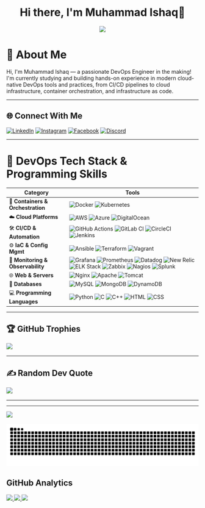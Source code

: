 


<!--**muhammadiishaq/muhammadiishaq** is a ✨ _special_ ✨ repository because its `README.md` (this file) appears on your GitHub profile.

Here are some ideas to get you started:

- 🔭 I’m currently working on ...
- 🌱 I’m currently learning ...
- 👯 I’m looking to collaborate on ...
- 🤔 I’m looking for help with ...
- 💬 Ask me about ...
- 📫 How to reach me: ...
- 😄 Pronouns: ...
- ⚡ Fun fact: ...
-->

<body>
  <div align="center">
    <h1> Hi there, I'm Muhammad Ishaq👋<a href="#d4ad00"></h1>
  </div>

  <p align="center">
  <a href="https://github.com/muhammadiishaq">
    <img src="https://readme-typing-svg.herokuapp.com?font=JetBrains+Mono&size=24&pause=500&color=00FFAA&center=true&vCenter=true&width=600&lines=DevOps+Engineer;Cloud+Computing+Specialist;Linux+Administrator;CI%2FCD+Automation+Expert;IaC+%7C+Terraform+%7C+Ansible;Monitoring+with+Grafana+%26+Prometheus;Cyber+Security+Enthusiast;Python+%7C+C%2B%2B+%7C+Bash+%7C+HTML+%7C+CSS">
  </a>
</p>


<!-- <p align="center">
  <a href="https://github.com/muhammadiishaq">
    <img src="https://readme-typing-svg.herokuapp.com?font=Fira+Code&size=22&pause=1000&color=F7F7F7&center=true&vCenter=true&width=500&lines=DevOps+Engineer;Cloud+Computing+Specialist;Linux+Administrator;CI%2FCD+Automation+Expert;Infrastructure+as+Code+%28IaC%29;Monitoring+%26+Logging+with+Grafana;Cyber+Security+Enthusiast;Python+%7C+C%2B%2B+%7C+Bash+%7C+HTML+%7C+CSS">
  </a>
</p>

     
<!-- <p align="center">
<a href="https://github.com/muhammadiishaq"><img src="https://readme-typing-svg.herokuapp.com?lines=Experienced+DevOps+Engineer;Cloud+Computing+Linux+admin;Cyber+Security+AI+Python;&center=true&width=500&height=50"></a>
<!-- ### Welcome to My GitHub Profile!
Experienced Python Developer specializing in data science. I hold a Bachelor's degree in Computer Science from Usman Institute of Technology. Currently, I'm a Python Developer at Odolution, exhibited proficiency in designing and optimizing Odoo modules for improved performance and usability across 3 or more projects, with hands-on experience in Odoo versions 14, 15, 16, and 17. My leadership in the Sugarcane Disease Detector project showcases my skills in Python, CNN, and Django. I'm also an active volunteer with a passion for community service.

<!-- This README serves as an introduction to who I am and what I am currently focusing on in my learning journey.

- 🌱 Instructed 4 batches of students, providing guidance to over 100+ individuals in developing their future skills at BanoQabil 2.0.
- 🌱 Pursuing the Google Data Analyst course to learn valuable data analysis techniques and tools.
- 👯 Looking forward to collaborating with other developers and data enthusiasts on interesting projects.
- 🥅 My goals for this learning phase are to gain a solid foundation in Python development and data analysis and apply my skills to real-world projects.
- 💎 If you have any suggestions, resources, or opportunities related to Python development or data analysis, feel free to connect with me.

 
<h2>Tech Stack</h2>

<table width="100" align='justify-center'>
<tr>

  <td align='center' width="200">
        <img src="https://www.jing.fm/clipimg/full/53-537670_python-png-file-python-logo-png.png"  width="80">
    </td>
  <td align='center' width="200">
        <img src="https://www.djangoproject.com/m/img/logos/django-logo-negative.png" width="100">
    </td>
    <td align='center' width="200"> 
<!--         <img src="https://buttercms.com/static/images/tech_banners/Flask.png" width="100"> -->
	    

<!--<td align='center' width="200">
        <img src="https://github.com/smuhabdullah/smuhabdullah/assets/58034394/27a7c39c-6c5e-4cec-9110-0de89ebd9d05" width="100">
    </td>
 <td align='center'  width="200">
        <img src="https://github.com/opencv/opencv/wiki/logo/OpenCV_logo_no_text.png" width="100">
    </td>
	
</tr>
 <tr>
   
  
<td align='center'  width="200">
        <img src="https://github.com/smuhabdullah/smuhabdullah/assets/58034394/9042153c-74b1-407a-94d9-6e5657b3044c" >
    </td>
	 <td align='center' width="200">
        <img src="https://github.com/smuhabdullah/smuhabdullah/assets/58034394/e99ac296-f64c-479c-bf6a-1958c2713e9b" width="100%">
    </td>
  <td align='center'  width="200">
        <img src="https://download.logo.wine/logo/MySQL/MySQL-Logo.wine.png" >
    </td>
<td align='center'  width="200">
        <img src="https://github.com/smuhabdullah/smuhabdullah/assets/58034394/64937b04-5c3a-4a46-b3f1-2c2375a27725" >
    </td>
	  
  <td align='center'  width="200">
        <img src="https://github.com/smuhabdullah/smuhabdullah/assets/58034394/30d22378-8123-4eea-9a9d-1bfc295a2583" >
    </td>
	

</tr>
<tr>
    <td align='center' width="200">
        <img src="https://upload.wikimedia.org/wikipedia/commons/thumb/3/38/HTML5_Badge.svg/600px-HTML5_Badge.svg.png"  width="100">
    </td>
    <td align='center' width="200">
        <img src="https://raw.githubusercontent.com/devicons/devicon/0d6c64dbbf311879f7d563bfc3ccf559f9ed111c/icons/css3/css3-original-wordmark.svg" width="100">
    </td>
  
 <td align='center'  width="200">
        <img src="https://upload.wikimedia.org/wikipedia/commons/thumb/6/6a/JavaScript-logo.png/800px-JavaScript-logo.png" width="100">
    </td>
	
 <td align='center' width="200">
        <img src="https://github.com/smuhabdullah/smuhabdullah/assets/58034394/afaefa9d-951b-429a-9f3d-cd522ff08048" width="100">
    </td>
	 <td align='center' width="200">
        <img src="https://git-scm.com/images/logos/1color-darkbg@2x.png" width="100">
    </td>
 
	
    
</tr>
 

    
</table>
</p>
<p width="100" align='center'>
<a href="https://www.linkedin.com/in/muhammad-ishaq-069089291/"><img src="https://img.shields.io/badge/-Muhammad%20Abdullah-0077B5?style=flat&logo=Linkedin&logoColor=white"/></a>
<a href="mailto:mabdullahuit19b@gmail.com"><img src="https://img.shields.io/badge/-mabdullahuit19b@gmail.com-D14836?style=flat&logo=Gmail&logoColor=white"/></a>
	<a href="https://smuhabdullah.medium.com/"><img src="https://img.shields.io/badge/-smuhabdullah-black ?style=flat&logo=medium&logoColor=white"/></a>
<a href="https://www.instagram.com/muhammadishaq5896/?hl=en"><img src="https://img.shields.io/badge/-@muhammadabdullah-E4405F?style=flat&logo=Instagram&logoColor=white"/></a>
<a href="https://smuhabdullah.me/"><img src="https://img.shields.io/badge/-/smuhabdullah-e8b519?style=flat&logo=portfolio&logoColor=green"/></a>
 </p>
 
<br> -->

 
<!-- [](https://komarev.com/ghpvc/?username=rashidwassan&color=blueviolet&label=Profile+Views) 

	


<!--<p align="center">
<!-- ## 🐛Github Magic Game  <img src="https://github.com/smuhabdullah/smuhabdullah/raw/output/github-contribution-grid-snake.svg" alt="snake"></center> -->
</p>

# 💫 About Me
Hi, I'm Muhammad Ishaq — a passionate DevOps Engineer in the making! I'm currently studying and building hands-on experience in modern cloud-native DevOps tools and practices, from CI/CD pipelines to cloud infrastructure, container orchestration, and infrastructure as code.

---

## 🌐 Connect With Me
[![LinkedIn](https://img.shields.io/badge/LinkedIn-%230077B5.svg?logo=linkedin&logoColor=white)](https://www.linkedin.com/in/muhammad-ishaq-069089291/) 
[![Instagram](https://img.shields.io/badge/Instagram-%23E4405F.svg?logo=Instagram&logoColor=white)](https://www.instagram.com/muhammadishaq5896/?hl=en) 
[![Facebook](https://img.shields.io/badge/Facebook-%231877F2.svg?logo=Facebook&logoColor=white)](https://www.facebook.com/profile.php?id=100087375879489) 
[![Discord](https://img.shields.io/badge/Discord-%237289DA.svg?logo=discord&logoColor=white)](https://discord.gg/824622549182185493)

---
# 💼 DevOps Tech Stack & Programming Skills

| **Category** | **Tools** |
|--------------|-----------|
| 🐳 **Containers & Orchestration** | ![Docker](https://img.shields.io/badge/-Docker-2496ED?logo=docker&logoColor=white&style=flat-square) ![Kubernetes](https://img.shields.io/badge/-Kubernetes-326CE5?logo=kubernetes&logoColor=white&style=flat-square) |
| ☁️ **Cloud Platforms** | ![AWS](https://img.shields.io/badge/-AWS-FF9900?logo=amazonaws&logoColor=white&style=flat-square) ![Azure](https://img.shields.io/badge/-Azure-0078D4?logo=microsoft-azure&logoColor=white&style=flat-square) ![DigitalOcean](https://img.shields.io/badge/-DigitalOcean-0080FF?logo=digitalocean&logoColor=white&style=flat-square) |
| 🛠️ **CI/CD & Automation** | ![GitHub Actions](https://img.shields.io/badge/-GitHub_Actions-2088FF?logo=github-actions&logoColor=white&style=flat-square) ![GitLab CI](https://img.shields.io/badge/-GitLab_CI-FC6D26?logo=gitlab&logoColor=white&style=flat-square) ![CircleCI](https://img.shields.io/badge/-CircleCI-343434?logo=circleci&logoColor=white&style=flat-square) ![Jenkins](https://img.shields.io/badge/-Jenkins-D24939?logo=jenkins&logoColor=white&style=flat-square) |
| ⚙️ **IaC & Config Mgmt** | ![Ansible](https://img.shields.io/badge/-Ansible-EE0000?logo=ansible&logoColor=white&style=flat-square) ![Terraform](https://img.shields.io/badge/-Terraform-623CE4?logo=terraform&logoColor=white&style=flat-square) ![Vagrant](https://img.shields.io/badge/-Vagrant-1563FF?logo=vagrant&logoColor=white&style=flat-square) |
| 🧠 **Monitoring & Observability** | ![Grafana](https://img.shields.io/badge/-Grafana-F46800?logo=grafana&logoColor=white&style=flat-square) ![Prometheus](https://img.shields.io/badge/-Prometheus-E6522C?logo=prometheus&logoColor=white&style=flat-square) ![Datadog](https://img.shields.io/badge/-Datadog-632CA6?logo=datadog&logoColor=white&style=flat-square) ![New Relic](https://img.shields.io/badge/-New%20Relic-008C99?logo=newrelic&logoColor=white&style=flat-square) ![ELK Stack](https://img.shields.io/badge/-ELK%20Stack-005571?logo=elasticstack&logoColor=white&style=flat-square) ![Zabbix](https://img.shields.io/badge/-Zabbix-C60F2F?logo=zabbix&logoColor=white&style=flat-square) ![Nagios](https://img.shields.io/badge/-Nagios-222222?logo=nagios&logoColor=white&style=flat-square) ![Splunk](https://img.shields.io/badge/-Splunk-000000?logo=splunk&logoColor=white&style=flat-square) |
| 🌐 **Web & Servers** | ![Nginx](https://img.shields.io/badge/-Nginx-009639?logo=nginx&logoColor=white&style=flat-square) ![Apache](https://img.shields.io/badge/-Apache-D42029?logo=apache&logoColor=white&style=flat-square) ![Tomcat](https://img.shields.io/badge/-Tomcat-F8DC75?logo=apache-tomcat&logoColor=black&style=flat-square) |
| 💽 **Databases** | ![MySQL](https://img.shields.io/badge/-MySQL-4479A1?logo=mysql&logoColor=white&style=flat-square) ![MongoDB](https://img.shields.io/badge/-MongoDB-47A248?logo=mongodb&logoColor=white&style=flat-square) ![DynamoDB](https://img.shields.io/badge/-DynamoDB-4053D6?logo=amazondynamodb&logoColor=white&style=flat-square) |
| 💻 **Programming Languages** | ![Python](https://img.shields.io/badge/-Python-3776AB?logo=python&logoColor=white&style=flat-square) ![C](https://img.shields.io/badge/-C-A8B9CC?logo=c&logoColor=black&style=flat-square) ![C++](https://img.shields.io/badge/-C++-00599C?logo=c%2b%2b&logoColor=white&style=flat-square) ![HTML](https://img.shields.io/badge/-HTML5-E34F26?logo=html5&logoColor=white&style=flat-square) ![CSS](https://img.shields.io/badge/-CSS3-1572B6?logo=css3&logoColor=white&style=flat-square) |

---

## 🏆 GitHub Trophies
![](https://github-profile-trophy.vercel.app/?username=muhammadiishaq&theme=radical&no-frame=false&margin-w=4)

---

## ✍️ Random Dev Quote
![](https://quotes-github-readme.vercel.app/api?type=horizontal&theme=radical)

---

<!--## 🔝 Top Contributed Repo
![](https://github-contributor-stats.vercel.app/api?username=muhammadiishaq&limit=5&theme=dark&combine_all_yearly_contributions=true)
-->
---

[![](https://visitcount.itsvg.in/api?id=muhammadiishaq&icon=0&color=0)](https://visitcount.itsvg.in)

<picture>
  <source media="(prefers-color-scheme: dark)" srcset="https://raw.githubusercontent.com/muhammadiishaq/muhammadiishaq/output/github-snake-dark.svg" />
  <source media="(prefers-color-scheme: light)" srcset="https://raw.githubusercontent.com/muhammadiishaq/muhammadiishaq/output/github-snake.svg" />
  <img alt="github-snake" src="https://raw.githubusercontent.com/muhammadiishaq/muhammadiishaq/output/github-snake.svg" />
</picture>



 <h2>GitHub Analytics
 </h2>



 <a href="https://github.com/smuhabdullah">
  <img height="180em" src="https://github-readme-stats.vercel.app/api?username=muhammadiishaq&show_icons=true&theme=algolia&include_all_commits=true&count_private=true"/> 
  <img height="180em" src="https://github-readme-stats-eight-theta.vercel.app/api/top-langs/?username=muhammadiishaq&layout=compact&langs_count=8&theme=algolia"/>
</a>
  <img width="70%" src="https://github-readme-streak-stats.herokuapp.com/?user=muhammadiishaq&show_icons=true&locale=en&layout=demo&theme=algolia" /> 


<!-- <p align="center">
  <img width="400px" src="https://github-readme-stats.vercel.app/api?username=muhammadiishaq&count_private=true&show_icons=true&theme=material-palenight&hide_border=true&bg_color=1F222E" />
  <img width="400px" src="https://github-readme-streak-stats.herokuapp.com?user=muhammadiishaq&theme=material-palenight&hide_border=true&fire=C77800&ring=7C2AE8&background=1F222E" />
</p> -->


